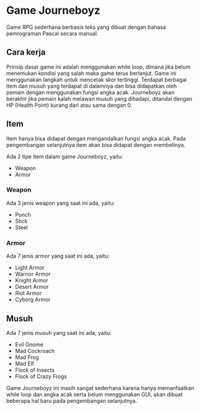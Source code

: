 # Game Journeboyz
Game RPG sederhana berbasis teks yang dibuat dengan bahasa pemrograman Pascal secara manual. 

## Cara kerja
Prinsip dasar game ini adalah menggunakan while loop, dimana jika belum menemukan kondisi yang salah maka game terus berlanjut.
Game ini menggunakan langkah untuk mencetak skor tertinggi. Terdapat berbagai item dan musuh yang terdapat di dalamnya dan bisa didapatkan oleh pemain dengan menggunakan fungsi angka acak.
Journeboyz akan berakhir jika pemain kalah melawan musuh yang dihadapi, ditandai dengan HP (Health Point) kurang dari atau sama dengan 0.

## Item
Item hanya bisa didapat dengan mengandalkan fungsi angka acak. Pada pengembangan selanjutnya item akan bisa didapat dengan membelinya.

Ada 2 tipe item dalam game Journeboyz, yaitu:
* Weapon
* Armor

### Weapon
Ada 3 jenis weapon yang saat ini ada, yaitu:
* Punch
* Stick
* Steel

### Armor
Ada 7 jenis armor yang saat ini ada, yaitu:
* Light Armor
* Warrior Armor
* Knight Armor
* Desert Armor
* Riot Armor
* Cyborg Armor

## Musuh
Ada 7 jenis musuh yang saat ini ada, yaitu:
* Evil Gnome
* Mad Cockroach
* Mad Frog
* Mad Elf
* Flock of Insects
* Flock of Crazy Frogs

Game Journeboyz ini masih sangat sederhana karena hanya memanfaatkan while loop dan angka acak serta belum menggunakan GUI, akan dibuat beberapa hal baru pada pengembangan selanjutnya.